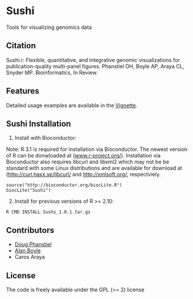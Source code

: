 # Sushi

Tools for visualizing genomics data



## Citation

Sushi.r: Flexible, quantitative, and integrative genomic visualizations for publication-quality multi-panel figures.
Phanstiel DH, Boyle AP, Araya CL, Snyder MP. Bioinformatics, In Review. 


## Features

Detailed usage examples are available in the [Vignette](https://github.com/dphansti/Sushi/blob/master/vignettes/Sushi.pdf?raw=true).

## Sushi Installation

1. Install with Bioconductor:

Note: R 3.1 is required for installation via Bioconductor. The newest version of R can be donwloaded at (www.r-project.org/).  Installation via Bioconductor also requires libcurl and libxml2 which may not be be standard with some Linux distributions and are available for download at (http://curl.haxx.se/libcurl/ and http://xmlsoft.org/, respectviely.

```
source("http://bioconductor.org/biocLite.R")
biocLite("Sushi")
```

2. Install for previous versions of R >= 2.10:
```
R CMD INSTALL Sushi_1.0.1.tar.gz
```

## Contributors

* [Doug Phanstiel](https://github.com/dphansti)
* [Alan Boyle](https://github.com/aboyle)
* Caros Araya

## License
The code is freely available under the GPL (>= 2) license
